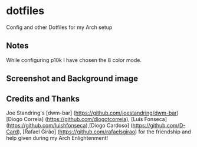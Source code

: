 # dotfiles
Config and other Dotfiles for my Arch setup
## Notes
While configuring p10k I have chosen the 8 color mode.
## Screenshot and Background image 
## Credits and Thanks
Joe Standring's [dwm-bar] (https://github.com/joestandring/dwm-bar) \
[Diogo Correia] (https://github.com/diogotcorreia), [Luís Fonseca] (https://github.com/luishfonseca),[Diogo Cardoso] (https://github.com/D-Card), [Rafael Girão] (https://github.com/rafaelsgirao) for the friendship and help given during my Arch Enlightenment!


